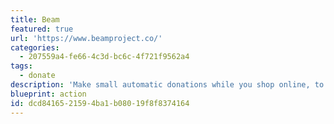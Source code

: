 ```yaml
---
title: Beam
featured: true
url: 'https://www.beamproject.co/'
categories:
  - 207559a4-fe66-4c3d-bc6c-4f721f9562a4
tags:
  - donate
description: 'Make small automatic donations while you shop online, to support the cleantech startups trying to change the world. Clean Tech investment money has dried up over the years, so crowdsourcing is becoming the only option for many, and with a Chrome extension you can chuck in a dollar when you''re buying other stuff.'
blueprint: action
id: dcd84165-2159-4ba1-b080-19f8f8374164
---
```

